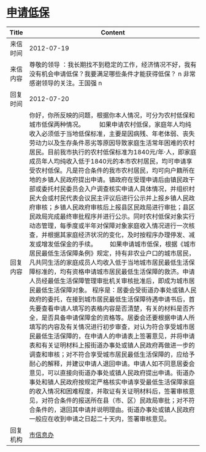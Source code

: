 # <a href="http://www.shangluo.gov.cn/zmhd/ldxxxx.jsp?urltype=leadermail.LeaderMailContentUrl&wbtreeid=1112&leadermailid=1313">申请低保</a>
|Title|Content|
|:---:|---|
|来信时间|2012-07-19|
|来信内容|尊敬的领导 ：我长期找不到稳定的工作，经济情况不好，我有没有机会申请低保？我要满足哪些条件才能获得低保？ n 非常感谢领导的关注。王国强 n|
|回复时间|2012-07-20|
|回复内容|你好，你所反映的问题，根据你本人情况，可分为农村低保和城市低保两种情况。         如果申请农村低保，家庭年人均纯收入必须低于当地低保标准，主要是因病残、年老体弱、丧失劳动力以及生存条件恶劣等原因导致家庭生活常年困难的农村居民。目前我市执行的农村低保标准为1840元/年·人，即家庭成员年人均纯收入低于1840元的本市农村居民，均可申请享受农村低保。凡是符合条件的我市农村居民，均可向户籍所在地的乡镇人民政府提出申请。镇政府在受理申请后由镇民政干部或委托村民委员会入户调查核实申请人具体情况，并组织村民大会或村民代表会议民主评议后进行公示并上报乡镇人民政府审核；乡镇人民政府审核后上报县区民政局进行审批；县区民政局完成最终审批程序并进行公示。同时农村低保对象实行动态管理，每季度或半年对保障对象家庭收入情况进行一次核查，并根据其家庭经济状况的变化，及时按程序办理停发、减发或增发低保金的手续。        如果申请城市低保，根据《城市居民最低生活保障条例》规定，持有非农业户口的城市居民，凡共同生活的家庭成员人均收入低于当地城市居民最低生活保障标准的，均有资格申请城市居民最低生活保障的救济。申请人员经最低生活保障管理审批机关审核批准后，即成为城市居民最低生活保障对象。 程序是：居委会受街道办事处或镇人民政府的委托，在接到城市居民最低生活保障待遇申请书后，首先要查看申请人填写的表格内容是否清楚，有关的材料是否齐全，是否具备申请保障金的资格等。居委会还要根据申请人所填写的内容及有关情况进行初步审查，对认为符合享受城市居民最低生活保障的，在申请人的申请表上签署意见，并将申请表和有关证明材料上报街道办事处或镇人民政府再做进一步的调查和审核；对不符合享受城市居民最低生活保障的，应给予耐心的解释，并建议申请人退回申请。申请人如不同意居委会意见，可以直接向街道办事处或镇人民政府提出申请。街道办事处和镇人民政府按规定严格核实申请享受最低生活保障家庭的收入情况和困难程度，并取证有关证明材料后，签署审核意见，对符合条件的报送所在县（市、区）民政局审批；对不符合条件的，退回其申请并说明理由。街道办事处或镇人民政府一般应在收到申请之日起二十天内，签署审核意见。|
|回复机构|<a href="../../categories/agencies/市信息办.md">市信息办</a>|
